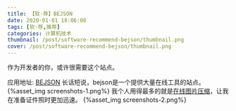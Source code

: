 ```yaml
---
title: 【软·荐】BEJSON
date: 2020-01-01 18:06:08
tags: [软·荐,推荐]
categories: 计算机技术
thumbnail: /post/software-recommend-bejson/thumbnail.png
cover: /post/software-recommend-bejson/thumbnail.png
---
```

作为开发者的你，或许很需要这个站点。
<!-- more -->
应用地址: [BEJSON](http://www.bejson.com/)
长话短说，bejson是一个提供大量在线工具的站点。
{%asset_img screenshots-1.png%}
我个人用得最多的就是[在线图片压缩](http://www.bejson.com/ui/compress_img/)，让我在准备证件照时更加迅速。
{%asset_img screenshots-2.png%}
